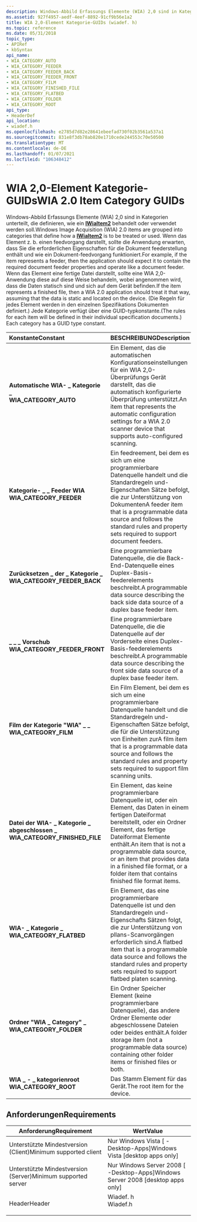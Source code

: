 ```yaml
---
description: Windows-Abbild Erfassungs Elemente (WIA) 2,0 sind in Kategorien unterteilt, die definieren, wie ein IWiaItem2 behandelt oder verwendet werden soll.
ms.assetid: 927f4957-aedf-4eef-8892-91cf9b56e1a2
title: WIA 2,0-Element Kategorie-GUIDs (wiadef. h)
ms.topic: reference
ms.date: 05/31/2018
topic_type:
- APIRef
- kbSyntax
api_name:
- WIA_CATEGORY_AUTO
- WIA_CATEGORY_FEEDER
- WIA_CATEGORY_FEEDER_BACK
- WIA_CATEGORY_FEEDER_FRONT
- WIA_CATEGORY_FILM
- WIA_CATEGORY_FINISHED_FILE
- WIA_CATEGORY_FLATBED
- WIA_CATEGORY_FOLDER
- WIA_CATEGORY_ROOT
api_type:
- HeaderDef
api_location:
- wiadef.h
ms.openlocfilehash: e2785d7d82e28641ebeefad730f02b3561a537a1
ms.sourcegitcommit: 831e8f3db78ab820e1710cede244553c70e50500
ms.translationtype: MT
ms.contentlocale: de-DE
ms.lasthandoff: 01/07/2021
ms.locfileid: "106348412"
---
```

# <a name="wia-20-item-category-guids"></a><span data-ttu-id="11b72-103">WIA 2,0-Element Kategorie-GUIDs</span><span class="sxs-lookup"><span data-stu-id="11b72-103">WIA 2.0 Item Category GUIDs</span></span>

<span data-ttu-id="11b72-104">Windows-Abbild Erfassungs Elemente (WIA) 2,0 sind in Kategorien unterteilt, die definieren, wie ein [**IWiaItem2**](-wia-iwiaitem2.md) behandelt oder verwendet werden soll.</span><span class="sxs-lookup"><span data-stu-id="11b72-104">Windows Image Acquisition (WIA) 2.0 items are grouped into categories that define how a [**IWiaItem2**](-wia-iwiaitem2.md) is to be treated or used.</span></span> <span data-ttu-id="11b72-105">Wenn das Element z. b. einen feedvorgang darstellt, sollte die Anwendung erwarten, dass Sie die erforderlichen Eigenschaften für die Dokument feederstellung enthält und wie ein Dokument-feedvorgang funktioniert.</span><span class="sxs-lookup"><span data-stu-id="11b72-105">For example, if the item represents a feeder, then the application should expect it to contain the required document feeder properties and operate like a document feeder.</span></span> <span data-ttu-id="11b72-106">Wenn das Element eine fertige Datei darstellt, sollte eine WIA 2,0-Anwendung diese auf diese Weise behandeln, wobei angenommen wird, dass die Daten statisch sind und sich auf dem Gerät befinden.</span><span class="sxs-lookup"><span data-stu-id="11b72-106">If the item represents a finished file, then a WIA 2.0 application should treat it that way, assuming that the data is static and located on the device.</span></span> <span data-ttu-id="11b72-107">(Die Regeln für jedes Element werden in den einzelnen Spezifikations Dokumenten definiert.) Jede Kategorie verfügt über eine GUID-typkonstante.</span><span class="sxs-lookup"><span data-stu-id="11b72-107">(The rules for each item will be defined in their individual specification documents.) Each category has a GUID type constant.</span></span>



| <span data-ttu-id="11b72-108">Konstante</span><span class="sxs-lookup"><span data-stu-id="11b72-108">Constant</span></span>                                                                                                                                                                                               | <span data-ttu-id="11b72-109">BESCHREIBUNG</span><span class="sxs-lookup"><span data-stu-id="11b72-109">Description</span></span>                                                                                                                                                                    |
|:-------------------------------------------------------------------------------------------------------------------------------------------------------------------------------------------------------|:-------------------------------------------------------------------------------------------------------------------------------------------------------------------------------|
| <span id="WIA_CATEGORY_AUTO"></span><span id="wia_category_auto"></span><dl> <span data-ttu-id="11b72-110"><dt>**Automatische WIA- \_ Kategorie \_**</dt></span><span class="sxs-lookup"><span data-stu-id="11b72-110"><dt>**WIA\_CATEGORY\_AUTO**</dt></span></span> </dl>                             | <span data-ttu-id="11b72-111">Ein Element, das die automatischen Konfigurationseinstellungen für ein WIA 2,0-Überprüfungs Gerät darstellt, das die automatisch konfigurierte Überprüfung unterstützt.</span><span class="sxs-lookup"><span data-stu-id="11b72-111">An item that represents the automatic configuration settings for a WIA 2.0 scanner device that supports auto-configured scanning.</span></span><br/>                                   |
| <span id="WIA_CATEGORY_FEEDER"></span><span id="wia_category_feeder"></span><dl> <span data-ttu-id="11b72-112"><dt>**Kategorie- \_ \_ Feeder WIA**</dt></span><span class="sxs-lookup"><span data-stu-id="11b72-112"><dt>**WIA\_CATEGORY\_FEEDER**</dt></span></span> </dl>                       | <span data-ttu-id="11b72-113">Ein feedreement, bei dem es sich um eine programmierbare Datenquelle handelt und die Standardregeln und-Eigenschaften Sätze befolgt, die zur Unterstützung von Dokumenten</span><span class="sxs-lookup"><span data-stu-id="11b72-113">A feeder item that is a programmable data source and follows the standard rules and property sets required to support document feeders.</span></span><br/>                             |
| <span id="WIA_CATEGORY_FEEDER_BACK"></span><span id="wia_category_feeder_back"></span><dl> <span data-ttu-id="11b72-114"><dt>**Zurücksetzen \_ der \_ Kategorie \_**</dt></span><span class="sxs-lookup"><span data-stu-id="11b72-114"><dt>**WIA\_CATEGORY\_FEEDER\_BACK**</dt></span></span> </dl>       | <span data-ttu-id="11b72-115">Eine programmierbare Datenquelle, die die Back-End-Datenquelle eines Duplex-Basis-feederelements beschreibt.</span><span class="sxs-lookup"><span data-stu-id="11b72-115">A programmable data source describing the back side data source of a duplex base feeder item.</span></span><br/>                                                                       |
| <span id="WIA_CATEGORY_FEEDER_FRONT"></span><span id="wia_category_feeder_front"></span><dl> <span data-ttu-id="11b72-116"><dt>**\_ \_ \_ Vorschub**</dt></span><span class="sxs-lookup"><span data-stu-id="11b72-116"><dt>**WIA\_CATEGORY\_FEEDER\_FRONT**</dt></span></span> </dl>    | <span data-ttu-id="11b72-117">Eine programmierbare Datenquelle, die die Datenquelle auf der Vorderseite eines Duplex-Basis-feederelements beschreibt.</span><span class="sxs-lookup"><span data-stu-id="11b72-117">A programmable data source describing the front side data source of a duplex base feeder item.</span></span><br/>                                                                      |
| <span id="WIA_CATEGORY_FILM"></span><span id="wia_category_film"></span><dl> <span data-ttu-id="11b72-118"><dt>**Film der Kategorie "WIA" \_ \_**</dt></span><span class="sxs-lookup"><span data-stu-id="11b72-118"><dt>**WIA\_CATEGORY\_FILM**</dt></span></span> </dl>                             | <span data-ttu-id="11b72-119">Ein Film Element, bei dem es sich um eine programmierbare Datenquelle handelt und die Standardregeln und-Eigenschaften Sätze befolgt, die für die Unterstützung von Einheiten zur</span><span class="sxs-lookup"><span data-stu-id="11b72-119">A film item that is a programmable data source and follows the standard rules and property sets required to support film scanning units.</span></span><br/>                            |
| <span id="WIA_CATEGORY_FINISHED_FILE"></span><span id="wia_category_finished_file"></span><dl> <span data-ttu-id="11b72-120"><dt>**Datei der WIA- \_ Kategorie \_ abgeschlossen \_**</dt></span><span class="sxs-lookup"><span data-stu-id="11b72-120"><dt>**WIA\_CATEGORY\_FINISHED\_FILE**</dt></span></span> </dl> | <span data-ttu-id="11b72-121">Ein Element, das keine programmierbare Datenquelle ist, oder ein Element, das Daten in einem fertigen Dateiformat bereitstellt, oder ein Ordner Element, das fertige Dateiformat Elemente enthält.</span><span class="sxs-lookup"><span data-stu-id="11b72-121">An item that is not a programmable data source, or an item that provides data in a finished file format, or a folder item that contains finished file format items.</span></span><br/> |
| <span id="WIA_CATEGORY_FLATBED"></span><span id="wia_category_flatbed"></span><dl> <span data-ttu-id="11b72-122"><dt>**WIA- \_ Kategorie \_**</dt></span><span class="sxs-lookup"><span data-stu-id="11b72-122"><dt>**WIA\_CATEGORY\_FLATBED**</dt></span></span> </dl>                    | <span data-ttu-id="11b72-123">Ein Element, das eine programmierbare Datenquelle ist und den Standardregeln und-Eigenschafts Sätzen folgt, die zur Unterstützung von pllans-Scanvorgängen erforderlich sind.</span><span class="sxs-lookup"><span data-stu-id="11b72-123">A flatbed item that is a programmable data source and follows the standard rules and property sets required to support flatbed platen scanning.</span></span><br/>                     |
| <span id="WIA_CATEGORY_FOLDER"></span><span id="wia_category_folder"></span><dl> <span data-ttu-id="11b72-124"><dt>**Ordner "WIA \_ Category" \_**</dt></span><span class="sxs-lookup"><span data-stu-id="11b72-124"><dt>**WIA\_CATEGORY\_FOLDER**</dt></span></span> </dl>                       | <span data-ttu-id="11b72-125">Ein Ordner Speicher Element (keine programmierbare Datenquelle), das andere Ordner Elemente oder abgeschlossene Dateien oder beides enthält.</span><span class="sxs-lookup"><span data-stu-id="11b72-125">A folder storage item (not a programmable data source) containing other folder items or finished files or both.</span></span><br/>                                                     |
| <span id="WIA_CATEGORY_ROOT"></span><span id="wia_category_root"></span><dl> <span data-ttu-id="11b72-126"><dt>**WIA \_ - \_ kategorienroot**</dt></span><span class="sxs-lookup"><span data-stu-id="11b72-126"><dt>**WIA\_CATEGORY\_ROOT**</dt></span></span> </dl>                             | <span data-ttu-id="11b72-127">Das Stamm Element für das Gerät.</span><span class="sxs-lookup"><span data-stu-id="11b72-127">The root item for the device.</span></span> <br/>                                                                                                                                      |



## <a name="requirements"></a><span data-ttu-id="11b72-128">Anforderungen</span><span class="sxs-lookup"><span data-stu-id="11b72-128">Requirements</span></span>



| <span data-ttu-id="11b72-129">Anforderung</span><span class="sxs-lookup"><span data-stu-id="11b72-129">Requirement</span></span> | <span data-ttu-id="11b72-130">Wert</span><span class="sxs-lookup"><span data-stu-id="11b72-130">Value</span></span> |
|-------------------------------------|-------------------------------------------------------------------------------------|
| <span data-ttu-id="11b72-131">Unterstützte Mindestversion (Client)</span><span class="sxs-lookup"><span data-stu-id="11b72-131">Minimum supported client</span></span><br/> | <span data-ttu-id="11b72-132">Nur Windows Vista \[ -Desktop-Apps\]</span><span class="sxs-lookup"><span data-stu-id="11b72-132">Windows Vista \[desktop apps only\]</span></span><br/>                                      |
| <span data-ttu-id="11b72-133">Unterstützte Mindestversion (Server)</span><span class="sxs-lookup"><span data-stu-id="11b72-133">Minimum supported server</span></span><br/> | <span data-ttu-id="11b72-134">Nur Windows Server 2008 \[ -Desktop-Apps\]</span><span class="sxs-lookup"><span data-stu-id="11b72-134">Windows Server 2008 \[desktop apps only\]</span></span><br/>                                |
| <span data-ttu-id="11b72-135">Header</span><span class="sxs-lookup"><span data-stu-id="11b72-135">Header</span></span><br/>                   | <dl> <span data-ttu-id="11b72-136"><dt>Wiadef. h</dt></span><span class="sxs-lookup"><span data-stu-id="11b72-136"><dt>Wiadef.h</dt></span></span> </dl> |



 

 





